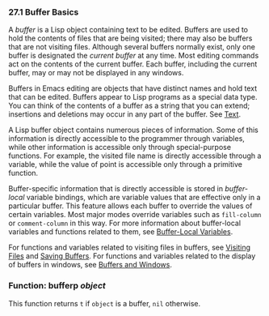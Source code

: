 

### 27.1 Buffer Basics

A *buffer* is a Lisp object containing text to be edited. Buffers are used to hold the contents of files that are being visited; there may also be buffers that are not visiting files. Although several buffers normally exist, only one buffer is designated the *current buffer* at any time. Most editing commands act on the contents of the current buffer. Each buffer, including the current buffer, may or may not be displayed in any windows.

Buffers in Emacs editing are objects that have distinct names and hold text that can be edited. Buffers appear to Lisp programs as a special data type. You can think of the contents of a buffer as a string that you can extend; insertions and deletions may occur in any part of the buffer. See [Text](Text.html).

A Lisp buffer object contains numerous pieces of information. Some of this information is directly accessible to the programmer through variables, while other information is accessible only through special-purpose functions. For example, the visited file name is directly accessible through a variable, while the value of point is accessible only through a primitive function.

Buffer-specific information that is directly accessible is stored in *buffer-local* variable bindings, which are variable values that are effective only in a particular buffer. This feature allows each buffer to override the values of certain variables. Most major modes override variables such as `fill-column` or `comment-column` in this way. For more information about buffer-local variables and functions related to them, see [Buffer-Local Variables](Buffer_002dLocal-Variables.html).

For functions and variables related to visiting files in buffers, see [Visiting Files](Visiting-Files.html) and [Saving Buffers](Saving-Buffers.html). For functions and variables related to the display of buffers in windows, see [Buffers and Windows](Buffers-and-Windows.html).

### Function: **bufferp** *object*

This function returns `t` if `object` is a buffer, `nil` otherwise.
